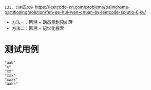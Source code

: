 
`131. 分割回文串` https://leetcode-cn.com/problems/palindrome-partitioning/solution/fen-ge-hui-wen-chuan-by-leetcode-solutio-6jkv/
- 方法一：回溯 + 动态规划预处理
- 方法二：回溯 + 记忆化搜索

# 测试用例

```
"aab"
"x"
"xx"
"xxx"
"xxxx"
"aabc"
```
